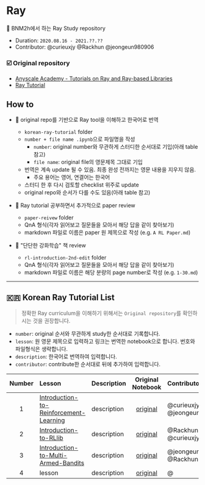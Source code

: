 # Ray

:whale2: BNM2h에서 하는 Ray Study repository

* Duration: `2020.08.16 - 2021.??.??`
* Contributor: @curieuxjy @Rackhun @jeongeun980906

### :ballot_box_with_check: Original repository
* [Anyscale Academy - Tutorials on Ray and Ray-based Libraries](https://github.com/anyscale/academy)
* [Ray Tutorial](https://github.com/ray-project/tutorial)

## How to
* :round_pushpin: original repo를 기반으로 Ray tool을 이해하고 한국어로 번역
    * `korean-ray-tutorial` folder
    * `number + file name .ipynb`으로 파일명을 작성
        * `number`: original number와 무관하게 스터디한 순서대로 기입(아래 table 참고)
        * `file name`: original file의 영문제목 그대로 기입
    * 번역은 계속 update 될 수 있음. 최종 완성 전까지는 영문 내용을 지우지 않음.
        * 주요 용어는 영어, 연결어는 한국어
    * 스터디 한 후 다시 검토할 checklist 위주로 update
    * original repo와 순서가 다를 수도 있음(아래 table 참고)
    
* :scroll: Ray tutorial 공부하면서 추가적으로 paper review
    * `paper-reivew` folder
    * QnA 형식(각자 읽어보고 질문들을 모아서 해당 답을 같이 찾아보기)
    * markdown 파일로 이름은 paper 원 제목으로 작성 (e.g. `A RL Paper.md`)

* :blue_book: "단단한 강화학습" 책 review
    * `rl-introduction-2nd-edit` folder
    * QnA 형식(각자 읽어보고 질문들을 모아서 해당 답을 같이 찾아보기)
    * markdown 파일로 이름은 해당 분량의 page number로 작성 (e.g. `1-30.md`)

---
## :kr: Korean Ray Tutorial List
> 정확한 Ray curriculum을 이해하기 위해서는 `Original repository`를 확인하시는 것을 권장합니다.
* `number`: original 순서와 무관하게 study한 순서대로 기록합니다.
* `lesson`: 원 영문 제목으로 입력하고 링크는 번역한 notebook으로 합니다. 번호와 파일형식은 생략합니다.
* `description`: 한국어로 번역하여 입력합니다.
* `contributor`: contribute한 순서대로 뒤에 추가하여 입력합니다.

|Number|Lesson|Description|Original Notebook|Contributor|
|:----:|:-----|:----------|:-----------:|:----------|
|1|[Introduction-to-Reinforcement-Learning](https://github.com/BNM2h/Ray/blob/master/korean-ray-tutorial/01-Introduction-to-Reinforcement-Learning.ipynb)|description|[original](https://github.com/anyscale/academy/blob/master/ray-rllib/01-Introduction-to-Reinforcement-Learning.ipynb)|@curieuxjy @jeongeun980906|
|2|[Introduction-to-RLlib](https://github.com/BNM2h/Ray/blob/master/korean-ray-tutorial/02-Introduction-to-RLlib.ipynb)|description|[original](https://github.com/anyscale/academy/blob/master/ray-rllib/02-Introduction-to-RLlib.ipynb)|@Rackhun @curieuxjy|
|3|[Introduction-to-Multi-Armed-Bandits](https://github.com/BNM2h/Ray/blob/master/korean-ray-tutorial/03-Introduction-to-Multi-Armed-Bandits.ipynb)|description|[original](https://github.com/anyscale/academy/blob/master/ray-rllib/multi-armed-bandits/01-Introduction-to-Multi-Armed-Bandits.ipynb)|@jeongeun980906 @Rackhun|
|4|lesson|description|[original]()|@|